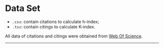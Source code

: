 # Data Set

- `.csv`: contain citations to calculate h-index;
- `.tsv`: contain citings to calculate K-index.

All data of citations and citings were obtained from [Web Of Science](http://apps.webofknowledge.com).

---
